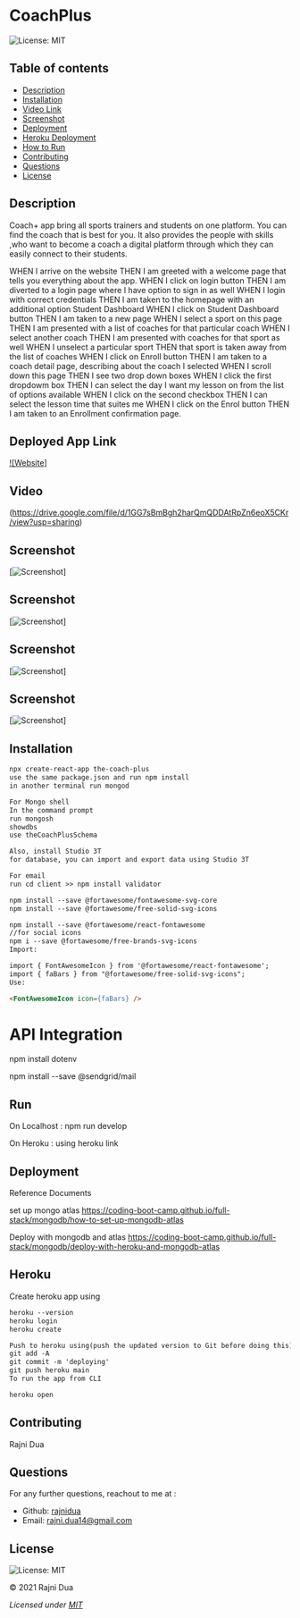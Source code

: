 # CoachPlus

![License: MIT](https://img.shields.io/badge/License-MIT-yellow.svg)

## Table of contents

- [Description](#Description)
- [Installation](#Installation)
- [Video Link](#Video)
- [Screenshot](#Screenshot)
- [Deployment](#Deployment)
- [Heroku Deployment](#Heroku)
- [How to Run](#Run)
- [Contributing](#Contributing)
- [Questions](#Questions)
- [License](#License)

## Description

Coach+ app bring all sports trainers and students on one platform. You can find the coach that is best for you.
It also provides the people with skills ,who want to become a coach a digital platform through which they can easily connect to their students.

WHEN I arrive on the website
THEN I am greeted with a welcome page that tells you everything about the app.
WHEN I click on login button
THEN I am diverted to a login page where I have option to sign in as well
WHEN I login with correct credentials
THEN I am taken to the homepage with an additional option Student Dashboard
WHEN I click on Student Dashboard button
THEN I am taken to a new page
WHEN I select a sport on this page
THEN I am presented with a list of coaches for that particular coach
WHEN I select another coach
THEN I am presented with coaches for that sport as well
WHEN I unselect a particular sport
THEN that sport is taken away from the list of coaches
WHEN I click on Enroll button
THEN I am taken to a coach detail page, describing about the coach I selected
WHEN I scroll down this page
THEN I see two drop down boxes
WHEN I click the first dropdowm box
THEN I can select the day I want my lesson on from the list of options available
WHEN I click on the second checkbox
THEN I can select the lesson time that suites me
WHEN I click on the Enrol button
THEN I am taken to an Enrollment confirmation page.

## Deployed App Link

[![Website]](https://boiling-garden-36543.herokuapp.com/)

## Video

(https://drive.google.com/file/d/1GG7sBmBgh2harQmQDDAtRpZn6eoX5CKr/view?usp=sharing)

## Screenshot

[![Screenshot](./images/CoachPlusScreenshot1.gif)]

## Screenshot

[![Screenshot](./images/CoachPlusScreenshot2.gif)]

## Screenshot

[![Screenshot](./images/CoachPlusScreenshot3.gif)]

## Screenshot

[![Screenshot](./images/CoachPlusScreenshot4.gif)]

## Installation

```md
npx create-react-app the-coach-plus
use the same package.json and run npm install
in another terminal run mongod

For Mongo shell
In the command prompt
run mongosh
showdbs
use theCoachPlusSchema

Also, install Studio 3T
for database, you can import and export data using Studio 3T

For email
run cd client >> npm install validator

npm install --save @fortawesome/fontawesome-svg-core
npm install --save @fortawesome/free-solid-svg-icons

npm install --save @fortawesome/react-fontawesome
//for social icons
npm i --save @fortawesome/free-brands-svg-icons
Import:

import { FontAwesomeIcon } from '@fortawesome/react-fontawesome';
import { faBars } from "@fortawesome/free-solid-svg-icons";
Use:

<FontAwesomeIcon icon={faBars} />
```

# API Integration

npm install dotenv

npm install --save @sendgrid/mail

## Run

On Localhost : npm run develop

On Heroku : using heroku link

## Deployment

Reference Documents

set up mongo atlas https://coding-boot-camp.github.io/full-stack/mongodb/how-to-set-up-mongodb-atlas

Deploy with mongodb and atlas https://coding-boot-camp.github.io/full-stack/mongodb/deploy-with-heroku-and-mongodb-atlas

## Heroku

Create heroku app using

```md
heroku --version
heroku login
heroku create
```

```md
Push to heroku using(push the updated version to Git before doing this)
git add -A
git commit -m 'deploying'
git push heroku main
To run the app from CLI

heroku open
```

## Contributing

Rajni Dua

## Questions

For any further questions, reachout to me at :

- Github: [rajnidua](https://github.com/rajnidua)
- Email: rajni.dua14@gmail.com

## License

![License: MIT](https://img.shields.io/badge/License-MIT-yellow.svg)

&copy; 2021 Rajni Dua

_Licensed under [MIT](./license)_
